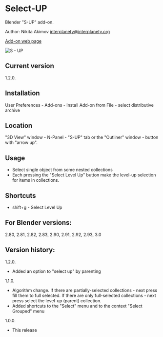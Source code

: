 # Select-UP
Blender "S-UP" add-on.

Author: Nikita Akimov interplanety@interplanety.org

<a href="https://b3d.interplanety.org/en/blender-add-on-s-up">Add-on web page</a>

<img src="https://b3d.interplanety.org/wp-content/upload_content/2019/05/01-3.jpg" title="S - UP">

Current version
-
1.2.0.

Installation
-
User Preferences - Add-ons - Install Add-on from File - select distributive archive

Location
-
"3D View" window - N-Panel - "S-UP" tab or the "Outliner" window - button with "arrow up".

Usage
-
- Select single object from some nested collections
- Each pressing the "Select Level Up" button make the level-up selection for items in collections.

Shortcuts
-
- shift+g - Select Level Up

For Blender versions:
-
2.80, 2.81, 2.82, 2.83, 2.90, 2.91, 2.92, 2.93, 3.0

Version history:
-
1.2.0.
- Added an option to "select up" by parenting

1.1.0.
- Algorithm change. If there are partially-selected collections - next press fill them to full selected. If there are only full-selected collections - next press select the level-up (parent) collection.
- Added shortcuts to the "Select" menu and to the context "Select Grouped" menu

1.0.0.
- This release
